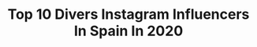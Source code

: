 ---
title: Top 10 Divers Instagram Influencers In Spain In 2020
description: >-
  Find top divers Instagram influencers in Spain in 2020. Most popular hashtags: #yomequedoencasa #diverso #music #lanzarote.
platform: Instagram
profiles:
  - username: "mvdoble"
    fullname: >-
      Marina Valdés
    location: "Spain"
    followers: 16448
    engagement: 451
    commentsToLikes: 0.032436
    id: ck5c5ymuf4dx20i11f9cf469w
    verified: false
    hashtags: "#mapiful, #lanzaroteisland, #valencia, #lagomar"
  - username: "claudiagilabert"
    fullname: >-
      Claudia Gilabert Dolz ♀
    location: "Spain"
    followers: 30066
    engagement: 500
    commentsToLikes: 0.007046
    id: ck5ckry6sxhrt0i115filv75v
    verified: false
    hashtags: "#zapasmuyhot, #8m2020, #puma, #rise"
  - username: "la_diversion_de_martina"
    fullname: >-
      La Diversión de Martina
    location: "Spain"
    followers: 929388
    engagement: 389
    commentsToLikes: 0.014382
    id: ck5pvqgzdj5c60i11lo8gocjy
    verified: true
    hashtags: "#catsofinstagram, #padrenohaym, #gatosdeinstagram, #diadelpadre"
  - username: "iamrangel"
    fullname: >-
      Rangel
    location: "Spain"
    followers: 27693
    engagement: 101
    commentsToLikes: 0.097137
    id: ck5hrkfumv0j60i11swxrzbms
    verified: false
    hashtags: "#diverso, #mejor, #porfa, #yummy"
  - username: "onibizaclouds"
    fullname: >-
      Natalia Aestene Castaldini
    location: "Spain"
    followers: 44440
    engagement: 156
    commentsToLikes: 0.019974
    id: ck6u6hosefng50j71tyx5njrn
    verified: false
    hashtags: "#mysecretibiza, #bohochic, #boholife, #istayhome"
  - username: "adrianrodd"
    fullname: >-
      Adrian Rodd
    location: "Spain"
    followers: 9571
    engagement: 605
    commentsToLikes: 0.021428
    id: ck0w397b5s7vq0i199twh4zow
    verified: false
    hashtags: "#supercourt"
  - username: "daniandfamous"
    fullname: >-
      🅳🅰🅽🅸 🌍 TRAVEL
    location: "Spain"
    followers: 14883
    engagement: 275
    commentsToLikes: 0.004125
    id: ck13alzlor12g0i19kwju3c0w
    verified: false
    hashtags: "#actress, #labruja, #netflix, #benaffleck"
  - username: "el_kilombo"
    fullname: >-
      El Kilombo 🇦🇷
    location: "Spain"
    followers: 3699946
    engagement: 243
    commentsToLikes: 0.023164
    id: ck13cww7b2k870i19htcr5ptb
    verified: false
    hashtags: "#kilombonews"
  - username: "psicologia.h"
    fullname: >-
      Psicólogo A.H / Psicología
    location: "Spain"
    followers: 80412
    engagement: 35
    commentsToLikes: 0.021687
    id: ck13d13lp34s20i192vzq4k3f
    verified: false
    hashtags: "#clinica, #privadosdelibertad, #turmero, #empatia"
  - username: "aalejandroserrano"
    fullname: >-
      Alejandro Serrano
    location: "Spain"
    followers: 13065
    engagement: 2579
    commentsToLikes: 0.042207
    id: ck8tdc1su2qwc0j78ob7e2m02
    verified: false
    hashtags: "#repost, #clubhoudini, #ibi, #feliznavidad"
---